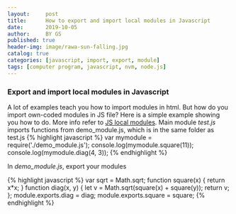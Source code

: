 ```yaml
---
layout:     post
title:      How to export and import local modules in Javascript 
date:       2019-10-05
author:     BY GS
published: true 
header-img: image/rawa-sun-falling.jpg
catalog: true
categories: [javascript, import, export, module] 
tags: [computer program, javascript, nvm, node.js]
---
```


<h3> Export and import local modules in Javascript </h3>
A lot of examples teach you how to import modules in html. But how do you import own-coded modules in JS file? Here is a simple example showing you how to do. More info refer to
<a href= "https://www.tutorialsteacher.com/nodejs/nodejs-local-modules">JS local modules</a>. 
Main module <em>test.js</em> imports functions from demo_module.js, which is in the same folder as test.js
{% highlight javascript %}
var mymodule = require('./demo_module.js');
console.log(mymodule.square(11));
console.log(mymodule.diag(4, 3));
{% endhighlight %}
<p>In <em>demo_module.js</em>, export your modules </p>
{% highlight javascript %}
var sqrt = Math.sqrt;
function square(x) {
    return x*x;
}
function diag(x, y) {
    let v = Math.sqrt(square(x) + square(y));
    return v;
};
module.exports.diag = diag;
module.exports.square = square;
{% endhighlight %}

